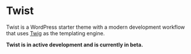 # Twist

Twist is a WordPress starter theme with a modern development workflow that uses [Twig](https://twig.symfony.com/) as the templating engine.

**Twist is in active development and is currently in beta.**
